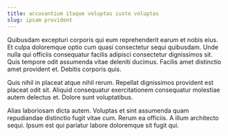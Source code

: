 ```yaml
---
title: accusantium itaque voluptas iusto voluptas
slug: ipsam provident
---
```


Quibusdam excepturi corporis qui eum reprehenderit earum et nobis eius. Et culpa doloremque optio cum quasi consectetur sequi quibusdam. Unde nulla qui officiis consequatur facilis adipisci consectetur dignissimos sit. Quis tempore odit assumenda vitae deleniti ducimus. Facilis amet distinctio amet provident et. Debitis corporis quis.

Quis nihil in placeat atque nihil rerum. Repellat dignissimos provident est placeat odit sit. Aliquid consequatur exercitationem consequatur molestiae autem delectus et. Dolore sunt voluptatibus.

Alias laboriosam dicta autem. Voluptas et sint assumenda quam repudiandae distinctio fugit vitae cum. Rerum ea officiis. A illum architecto sequi. Ipsum est qui pariatur labore doloremque sit fugit qui.
